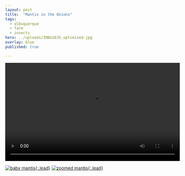 ```yaml
---
layout: post
title:  "Mantis in the Onions"
tags:
  - albuquerque
  - farm
  - insects
hero: ../uploads/IMAG1635_optimized.jpg
overlay: blue
published: true

---
```


<video width="560" height="315" controls> 
	<source src="../uploads/ZOE_0021-056714E0-42039860.mp4"  type="video/mp4">
		Mantis in some green onions
</video>

[![baby mantis](../uploads/IMAG1635_optimized.jpg){:.lead}](../uploads/IMAG1635.jpg)
[![zoomed mantis](../uploads/IMAG1637_optimized.jpg){:.lead}](../uploads/IMAG1637.jpg)